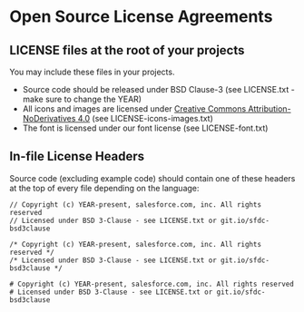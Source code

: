# Open Source License Agreements

## LICENSE files at the root of your projects

You may include these files in your projects.

- Source code should be released under BSD Clause-3 (see LICENSE.txt - make sure to change the YEAR)
- All icons and images are licensed under [Creative Commons Attribution-NoDerivatives 4.0](http://creativecommons.org/licenses/by-nd/4.0/) (see LICENSE-icons-images.txt)
- The font is licensed under our font license (see LICENSE-font.txt)

## In-file License Headers

Source code (excluding example code) should contain one of these headers at the top of every file depending on the language:

```
// Copyright (c) YEAR-present, salesforce.com, inc. All rights reserved
// Licensed under BSD 3-Clause - see LICENSE.txt or git.io/sfdc-bsd3clause
```

```
/* Copyright (c) YEAR-present, salesforce.com, inc. All rights reserved */
/* Licensed under BSD 3-Clause - see LICENSE.txt or git.io/sfdc-bsd3clause */
```

```
# Copyright (c) YEAR-present, salesforce.com, inc. All rights reserved
# Licensed under BSD 3-Clause - see LICENSE.txt or git.io/sfdc-bsd3clause
```
